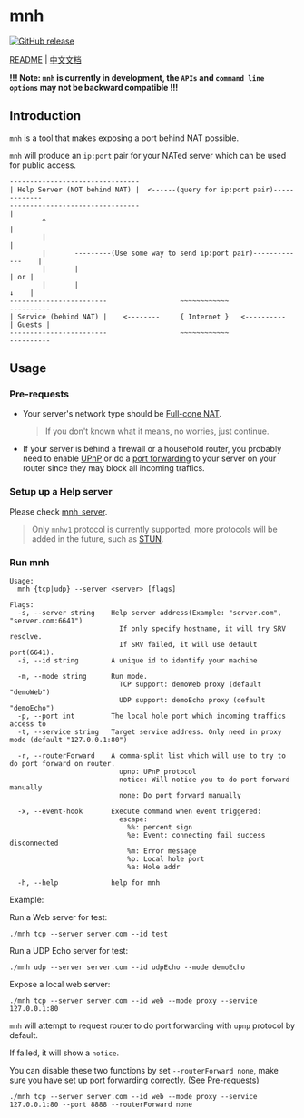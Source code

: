 # mnh
[![GitHub release](https://img.shields.io/github/v/tag/hzyitc/mnh?label=release)](https://github.com/hzyitc/mnh/releases)

[README](README.md) | [中文文档](README_zh.md)

**!!! Note: `mnh` is currently in development, the `APIs` and `command line options` may not be backward compatible !!!**

## Introduction

`mnh` is a tool that makes exposing a port behind NAT possible.

`mnh` will produce an `ip:port` pair for your NATed server which can be used for public access.

```
--------------------------------
| Help Server (NOT behind NAT) |  <------(query for ip:port pair)-------------
--------------------------------                                             |
        ^                                                                    |
        |                                                                    |
        |       ---------(Use some way to send ip:port pair)-------------    |
        |       |                                                       | or |
        |       |                                                       ↓    |
------------------------                  ~~~~~~~~~~~~                ----------
| Service (behind NAT) |    <--------     { Internet }   <----------  | Guests |
------------------------                  ~~~~~~~~~~~~                ----------
```

## Usage

### Pre-requests

* Your server's network type should be [Full-cone NAT](https://en.wikipedia.org/wiki/Network_address_translation#Methods_of_translation).
  > If you don't known what it means, no worries, just continue.

* If your server is behind a firewall or a household router, you probably need to enable [UPnP](https://en.wikipedia.org/wiki/Universal_Plug_and_Play) or do a [port forwarding](https://en.wikipedia.org/wiki/Port_forwarding) to your server on your router since they may block all incoming traffics.

### Setup up a Help server

Please check [mnh_server](https://github.com/hzyitc/mnh_server).

> Only `mnhv1` protocol is currently supported, more protocols will be added in the future, such as [STUN](https://en.wikipedia.org/wiki/STUN).

### Run mnh

```
Usage:
  mnh {tcp|udp} --server <server> [flags]

Flags:
  -s, --server string    Help server address(Example: "server.com", "server.com:6641")
                           If only specify hostname, it will try SRV resolve.
                           If SRV failed, it will use default port(6641).
  -i, --id string        A unique id to identify your machine

  -m, --mode string      Run mode.
                           TCP support: demoWeb proxy (default "demoWeb")
                           UDP support: demoEcho proxy (default "demoEcho")
  -p, --port int         The local hole port which incoming traffics access to
  -t, --service string   Target service address. Only need in proxy mode (default "127.0.0.1:80")

  -r, --routerForward    A comma-split list which will use to try to do port forward on router.
                           upnp: UPnP protocol
                           notice: Will notice you to do port forward manually
                           none: Do port forward manually

  -x, --event-hook       Execute command when event triggered:
                           escape:
                             %%: percent sign
                             %e: Event: connecting fail success disconnected
                             %m: Error message
                             %p: Local hole port
                             %a: Hole addr

  -h, --help             help for mnh
```

Example:

Run a Web server for test:

```
./mnh tcp --server server.com --id test
```

Run a UDP Echo server for test:

```
./mnh udp --server server.com --id udpEcho --mode demoEcho
```

Expose a local web server:

```
./mnh tcp --server server.com --id web --mode proxy --service 127.0.0.1:80
```

`mnh` will attempt to request router to do port forwarding with `upnp` protocol by default.

If failed, it will show a `notice`. 

You can disable these two functions by set `--routerForward none`, make sure you have set up port forwarding correctly.
(See [Pre-requests](#pre-requests))

```
./mnh tcp --server server.com --id web --mode proxy --service 127.0.0.1:80 --port 8888 --routerForward none
```
